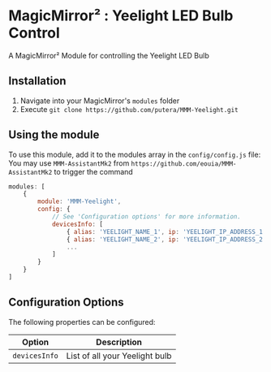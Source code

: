 # MagicMirror² : Yeelight LED Bulb Control
A MagicMirror² Module for controlling the Yeelight LED Bulb

## Installation
1. Navigate into your MagicMirror's `modules` folder
2. Execute `git clone https://github.com/putera/MMM-Yeelight.git`

## Using the module
To use this module, add it to the modules array in the `config/config.js` file:
You may use `MMM-AssistantMk2` from `https://github.com/eouia/MMM-AssistantMk2` to trigger the command

```javascript
modules: [
    {
        module: 'MMM-Yeelight',
        config: {
            // See 'Configuration options' for more information.
            devicesInfo: [
            	{ alias: 'YEELIGHT_NAME_1', ip: 'YEELIGHT_IP_ADDRESS_1'},
            	{ alias: 'YEELIGHT_NAME_2', ip: 'YEELIGHT_IP_ADDRESS_2'},
            	...
            ]
        }
    }
]
```

## Configuration Options
The following properties can be configured:

| **Option** | **Description** |
| --- | --- |
| `devicesInfo` | List of all your Yeelight bulb |
